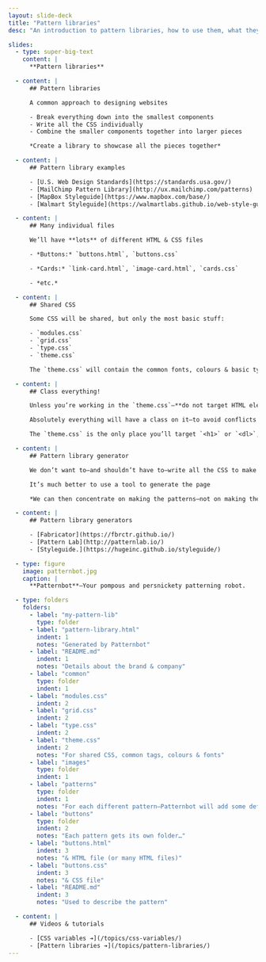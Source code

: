 ```yaml
---
layout: slide-deck
title: "Pattern libraries"
desc: "An introduction to pattern libraries, how to use them, what they’re for, and a tool, Patternbot, that we can use to generate a pattern library."

slides:
  - type: super-big-text
    content: |
      **Pattern libraries**

  - content: |
      ## Pattern libraries

      A common approach to designing websites

      - Break everything down into the smallest components
      - Write all the CSS individually
      - Combine the smaller components together into larger pieces

      *Create a library to showcase all the pieces together*

  - content: |
      ## Pattern library examples

      - [U.S. Web Design Standards](https://standards.usa.gov/)
      - [MailChimp Pattern Library](http://ux.mailchimp.com/patterns)
      - [MapBox Styleguide](https://www.mapbox.com/base/)
      - [Walmart Styleguide](https://walmartlabs.github.io/web-style-guide/)

  - content: |
      ## Many individual files

      We’ll have **lots** of different HTML & CSS files

      - *Buttons:* `buttons.html`, `buttons.css`

      - *Cards:* `link-card.html`, `image-card.html`, `cards.css`

      - *etc.*

  - content: |
      ## Shared CSS

      Some CSS will be shared, but only the most basic stuff:

      - `modules.css`
      - `grid.css`
      - `type.css`
      - `theme.css`

      The `theme.css` will contain the common fonts, colours & basic typography & CSS variables

  - content: |
      ## Class everything!

      Unless you’re working in the `theme.css`—**do not target HTML elements**

      Absolutely everything will have a class on it—to avoid conflicts

      The `theme.css` is the only place you’ll target `<h1>` or `<dl>`, etc.

  - content: |
      ## Pattern library generator

      We don’t want to—and shouldn’t have to—write all the CSS to make the library display website

      It’s much better to use a tool to generate the page

      *We can then concentrate on making the patterns—not on making the layout*

  - content: |
      ## Pattern library generators

      - [Fabricator](https://fbrctr.github.io/)
      - [Pattern Lab](http://patternlab.io/)
      - [Styleguide.](https://hugeinc.github.io/styleguide/)

  - type: figure
    image: patternbot.jpg
    caption: |
      **Patternbot**—Your pompous and persnickety patterning robot.

  - type: folders
    folders:
      - label: "my-pattern-lib"
        type: folder
      - label: "pattern-library.html"
        indent: 1
        notes: "Generated by Patternbot"
      - label: "README.md"
        indent: 1
        notes: "Details about the brand & company"
      - label: "common"
        type: folder
        indent: 1
      - label: "modules.css"
        indent: 2
      - label: "grid.css"
        indent: 2
      - label: "type.css"
        indent: 2
      - label: "theme.css"
        indent: 2
        notes: "For shared CSS, common tags, colours & fonts"
      - label: "images"
        type: folder
        indent: 1
      - label: "patterns"
        type: folder
        indent: 1
        notes: "For each different pattern—Patternbot will add some defaults"
      - label: "buttons"
        type: folder
        indent: 2
        notes: "Each pattern gets its own folder…"
      - label: "buttons.html"
        indent: 3
        notes: "& HTML file (or many HTML files)"
      - label: "buttons.css"
        indent: 3
        notes: "& CSS file"
      - label: "README.md"
        indent: 3
        notes: "Used to describe the pattern"

  - content: |
      ## Videos & tutorials

      - [CSS variables ➔](/topics/css-variables/)
      - [Pattern libraries ➔](/topics/pattern-libraries/)
---
```

